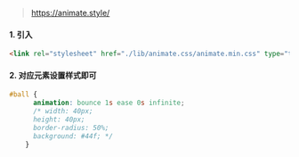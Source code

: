 

> https://animate.style/



#### 1. 引入

```html
<link rel="stylesheet" href="./lib/animate.css/animate.min.css" type="text/css">
```



#### 2. 对应元素设置样式即可

```css
#ball {
      animation: bounce 1s ease 0s infinite;
      /* width: 40px;
      height: 40px;
      border-radius: 50%;
      background: #44f; */
    }
```